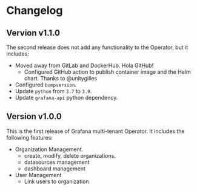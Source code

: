 # Changelog

## Vervion v1.1.0

The second release does not add any functionality to the Operator, but it includes:

- Moved away from GitLab and DockerHub. Hola GitHub!
  - Configured GitHub action to publish container image and the Helm chart. Thanks to @unitygilles
- Configured `bumpversion`.
- Update `python` from `3.7` to `3.9`.
- Update `grafana-api` python dependency.


## Version v1.0.0

This is the first release of Grafana multi-tenant Operator. It includes the following features:

- Organization Management.
    - create, modify, delete organizations.
    - datasources management
    - dashboard management
- User Management
    - Link users to organization
